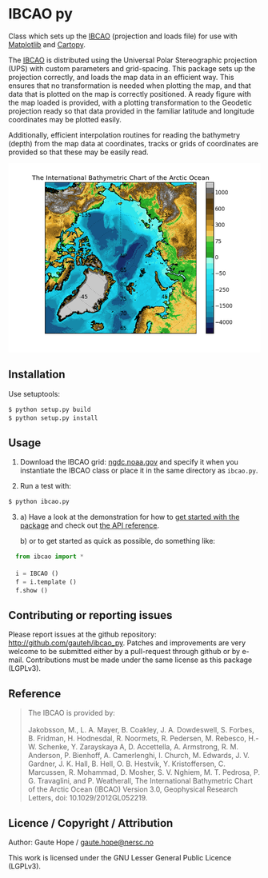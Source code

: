 # IBCAO py
Class which sets up the [IBCAO](http://www.ngdc.noaa.gov/mgg/bathymetry/arctic/arctic.html) (projection and loads file) for use with [Matplotlib](http://matplotlib.org/) and [Cartopy](http://scitools.org.uk/cartopy/).

The [IBCAO](http://www.ngdc.noaa.gov/mgg/bathymetry/arctic/arctic.html) is
distributed using the Universal Polar Stereographic projection (UPS) with custom
parameters and grid-spacing. This package sets up the projection correctly, and
loads the map data in an efficient way. This ensures that no transformation is
needed when plotting the map, and that data that is plotted on the map is
correctly positioned. A ready figure with the map loaded is provided, with a
plotting transformation to the Geodetic projection ready so that data provided
in the familiar latitude and longitude coordinates may be plotted easily.

Additionally, efficient interpolation routines for reading the bathymetry
(depth) from the map data at coordinates, tracks or grids of coordinates are
provided so that these may be easily read.

<img src="paper/ibcao_example.png" />

## Installation

Use setuptools:
```sh
$ python setup.py build
$ python setup.py install
```

## Usage

1. Download the IBCAO grid: [ngdc.noaa.gov](http://www.ngdc.noaa.gov/mgg/bathymetry/arctic/grids/version3_0/IBCAO_V3_500m_RR.grd.gz) and specify it when you instantiate the IBCAO class or place it in the same directory as `ibcao.py`.

2. Run a test with:

```sh
$ python ibcao.py
```

3. a) Have a look at the demonstration for how to [get started with the package](https://github.com/gauteh/ibcao_py/blob/master/doc/IBCAO%20demonstration.ipynb) and check out [the API reference](http://ibcao-py.readthedocs.io/en/latest/).

   b) or to get started as quick as possible, do something like:
```python
  from ibcao import *

  i = IBCAO ()
  f = i.template ()
  f.show ()
```

## Contributing or reporting issues

Please report issues at the github repository: http://github.com/gauteh/ibcao_py. Patches and improvements are very welcome to be submitted either by a pull-request through github or by e-mail. Contributions must be made under the same license as this package (LGPLv3).

## Reference

> The IBCAO is provided by: <br />
> <br />
> Jakobsson, M., L. A. Mayer, B. Coakley, J. A. Dowdeswell, S. Forbes, B. Fridman, H. Hodnesdal, R. Noormets, R. Pedersen, M. Rebesco, H.-W. Schenke, Y. Zarayskaya A, D. Accettella, A. Armstrong, R. M. Anderson, P. Bienhoff, A. Camerlenghi, I. Church, M. Edwards, J. V. Gardner, J. K. Hall, B. Hell, O. B. Hestvik, Y. Kristoffersen, C. Marcussen, R. Mohammad, D. Mosher, S. V. Nghiem, M. T. Pedrosa, P. G. Travaglini, and P. Weatherall, The International Bathymetric Chart of the Arctic Ocean (IBCAO) Version 3.0, Geophysical Research Letters, doi: 10.1029/2012GL052219.


## Licence / Copyright / Attribution

Author: Gaute Hope / gaute.hope@nersc.no

This work is licensed under the GNU Lesser General Public Licence (LGPLv3).

